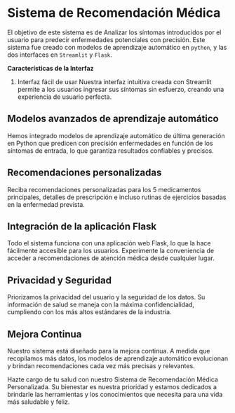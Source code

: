 # Sistema de Recomendación Médica

El objetivo de este sistema  es de Analizar los síntomas introducidos por el usuario para predecir enfermedades potenciales con precisión. Este sistema fue creado con modelos de aprendizaje automático en `python`, y  las dos  interfaces en `Streamlit` y `Flask`.

**Características de la Interfaz**
1. Interfaz fácil de usar
Nuestra interfaz intuitiva creada con Streamlit permite a los usuarios ingresar sus síntomas sin esfuerzo, creando una experiencia de usuario perfecta.

## Modelos avanzados de aprendizaje automático
Hemos integrado modelos de aprendizaje automático de última generación en Python que predicen con precisión enfermedades en función de los síntomas de entrada, lo que garantiza resultados confiables y precisos.

## Recomendaciones personalizadas
Reciba recomendaciones personalizadas para los 5 medicamentos principales, detalles de prescripción e incluso rutinas de ejercicios basadas en la enfermedad prevista.

## Integración de la aplicación Flask
Todo el sistema funciona con una aplicación web Flask, lo que la hace fácilmente accesible para los usuarios. Experimente la conveniencia de acceder a recomendaciones de atención médica desde cualquier lugar.

## Privacidad y Seguridad
Priorizamos la privacidad del usuario y la seguridad de los datos. Su información de salud se maneja con la máxima confidencialidad, cumpliendo con los más altos estándares de la industria.

## Mejora Continua
Nuestro sistema está diseñado para la mejora continua. A medida que recopilamos más datos, los modelos de aprendizaje automático evolucionan y brindan recomendaciones cada vez más precisas y relevantes.

Hazte cargo de tu salud con nuestro Sistema de Recomendación Médica Personalizada. Su bienestar es nuestra prioridad y estamos dedicados a brindarle las herramientas y los conocimientos que necesita para una vida más saludable y feliz.
